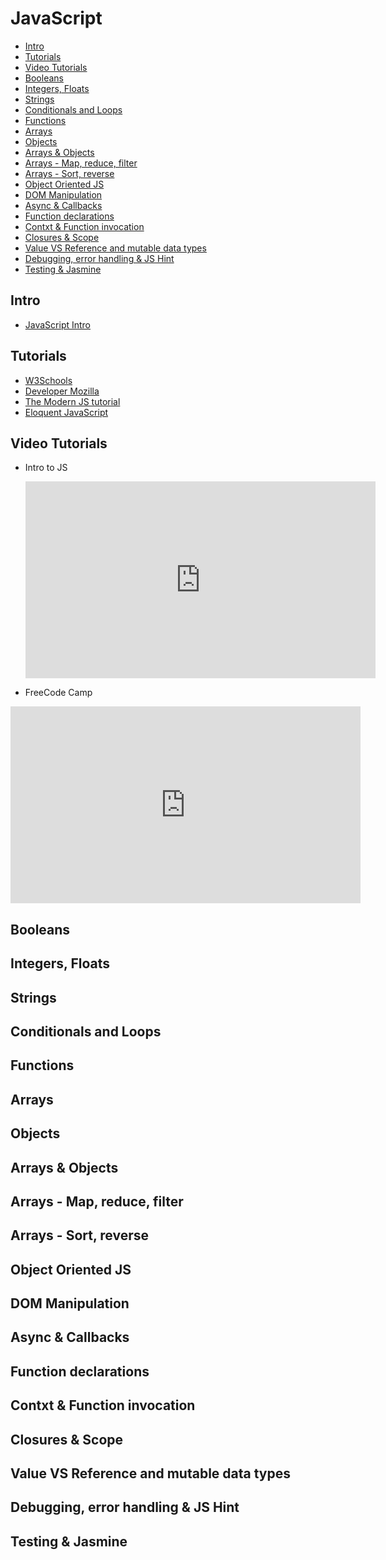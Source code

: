 <h1>JavaScript</h1>

- [Intro](#intro)
- [Tutorials](#tutorials)
- [Video Tutorials](#video-tutorials)
- [Booleans](#booleans)
- [Integers, Floats](#integers-floats)
- [Strings](#strings)
- [Conditionals and Loops](#conditionals-and-loops)
- [Functions](#functions)
- [Arrays](#arrays)
- [Objects](#objects)
- [Arrays & Objects](#arrays--objects)
- [Arrays - Map, reduce, filter](#arrays---map-reduce-filter)
- [Arrays - Sort, reverse](#arrays---sort-reverse)
- [Object Oriented JS](#object-oriented-js)
- [DOM Manipulation](#dom-manipulation)
- [Async & Callbacks](#async--callbacks)
- [Function declarations](#function-declarations)
- [Contxt & Function invocation](#contxt--function-invocation)
- [Closures & Scope](#closures--scope)
- [Value VS Reference and mutable data types](#value-vs-reference-and-mutable-data-types)
- [Debugging, error handling & JS Hint](#debugging-error-handling--js-hint)
- [Testing & Jasmine](#testing--jasmine)


## Intro
- [JavaScript Intro](https://javascript.info/intro#what-is-javascript)

## Tutorials
- [W3Schools](https://www.w3schools.com/js/default.asp)
- [Developer Mozilla](https://developer.mozilla.org/en-US/docs/Web/JavaScript)
- [The Modern JS tutorial](https://javascript.info/)
- [Eloquent JavaScript](https://eloquentjavascript.net/)

## Video Tutorials
- Intro to JS 
  <iframe width="560" height="315" src="https://www.youtube.com/embed/W6NZfCO5SIk" frameborder="0" allow="accelerometer; autoplay; encrypted-media; gyroscope; picture-in-picture" allowfullscreen></iframe>

- FreeCode Camp
 <iframe width="560" height="315" src="https://www.youtube.com/embed/PkZNo7MFNFg" frameborder="0" allow="accelerometer; autoplay; encrypted-media; gyroscope; picture-in-picture" allowfullscreen></iframe>

## Booleans

## Integers, Floats

## Strings

## Conditionals and Loops

## Functions

## Arrays

## Objects

## Arrays & Objects

## Arrays - Map, reduce, filter

## Arrays - Sort, reverse

## Object Oriented JS

## DOM Manipulation

## Async & Callbacks

## Function declarations

## Contxt & Function invocation

## Closures & Scope

## Value VS Reference and mutable data types

## Debugging, error handling & JS Hint

## Testing & Jasmine
